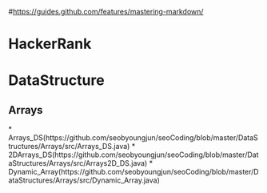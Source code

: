 #https://guides.github.com/features/mastering-markdown/
# HackerRank
<h1>DataStructure</h1>
<h2>Arrays</h2>
   * Arrays_DS(https://github.com/seobyoungjun/seoCoding/blob/master/DataStructures/Arrays/src/Arrays_DS.java)
   * 2DArrays_DS(https://github.com/seobyoungjun/seoCoding/blob/master/DataStructures/Arrays/src/Arrays2D_DS.java)
   * Dynamic_Array(https://github.com/seobyoungjun/seoCoding/blob/master/DataStructures/Arrays/src/Dynamic_Array.java)

